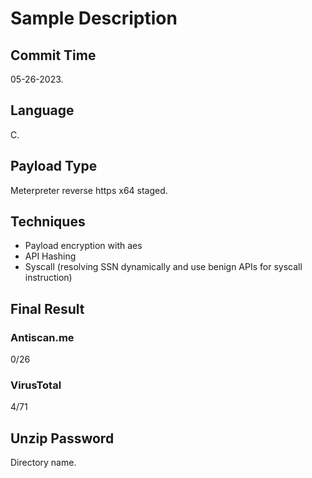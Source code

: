 # Sample Description

## Commit Time

05-26-2023.

## Language

C.

## Payload Type

Meterpreter reverse https x64 staged.

## Techniques

* Payload encryption with aes
* API Hashing
* Syscall (resolving SSN dynamically and use benign APIs for syscall instruction)

## Final Result

### Antiscan.me

0/26

### VirusTotal

4/71

## Unzip Password

Directory name.
